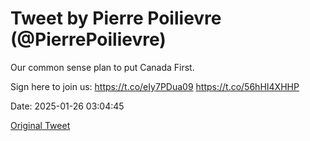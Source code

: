 # Tweet by Pierre Poilievre (@PierrePoilievre)

Our common sense plan to put Canada First. 

Sign here to join us: https://t.co/eIy7PDua09 https://t.co/56hHI4XHHP

Date: 2025-01-26 03:04:45

[Original Tweet](https://x.com/PierrePoilievre/status/1883350335361880386)
